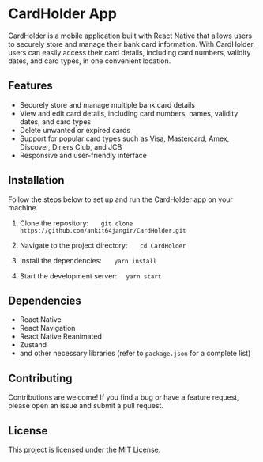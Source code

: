 # CardHolder App

CardHolder is a mobile application built with React Native that allows users to securely store and manage their bank card information. With CardHolder, users can easily access their card details, including card numbers, validity dates, and card types, in one convenient location.

## Features

- Securely store and manage multiple bank card details
- View and edit card details, including card numbers, names, validity dates, and card types
- Delete unwanted or expired cards
- Support for popular card types such as Visa, Mastercard, Amex, Discover, Diners Club, and JCB
- Responsive and user-friendly interface

## Installation

Follow the steps below to set up and run the CardHolder app on your machine.

1. Clone the repository:
   `   git clone https://github.com/ankit64jangir/CardHolder.git`

2. Navigate to the project directory:
   `   cd CardHolder`

3. Install the dependencies:
   `   yarn install`

4. Start the development server:
   `  yarn start`

## Dependencies

- React Native
- React Navigation
- React Native Reanimated
- Zustand
- and other necessary libraries (refer to `package.json` for a complete list)

## Contributing

Contributions are welcome! If you find a bug or have a feature request, please open an issue and submit a pull request.

## License

This project is licensed under the [MIT License](LICENSE).
